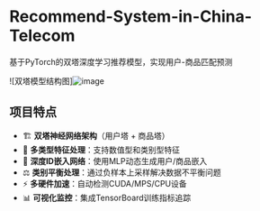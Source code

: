 # Recommend-System-in-China-Telecom

基于PyTorch的双塔深度学习推荐模型，实现用户-商品匹配预测

![双塔模型结构图]![image](https://github.com/user-attachments/assets/88acd22c-9bb9-4fb4-913a-abe30f22fc35)


## 项目特点

- 🏗️ **双塔神经网络架构**（用户塔 + 商品塔）
- 🔢 **多类型特征处理**：支持数值型和类别型特征
- 🧠 **深度ID嵌入网络**：使用MLP动态生成用户/商品嵌入
- ⚖️ **类别平衡处理**：通过负样本上采样解决数据不平衡问题
- ⚡ **多硬件加速**：自动检测CUDA/MPS/CPU设备
- 📊 **可视化监控**：集成TensorBoard训练指标追踪
